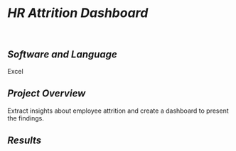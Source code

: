 # ***HR Attrition Dashboard***<br><br>

## ***Software and Language***
Excel<br><be>

## ***Project Overview***
Extract insights about employee attrition and create a dashboard to present the findings.

## ***Results***
